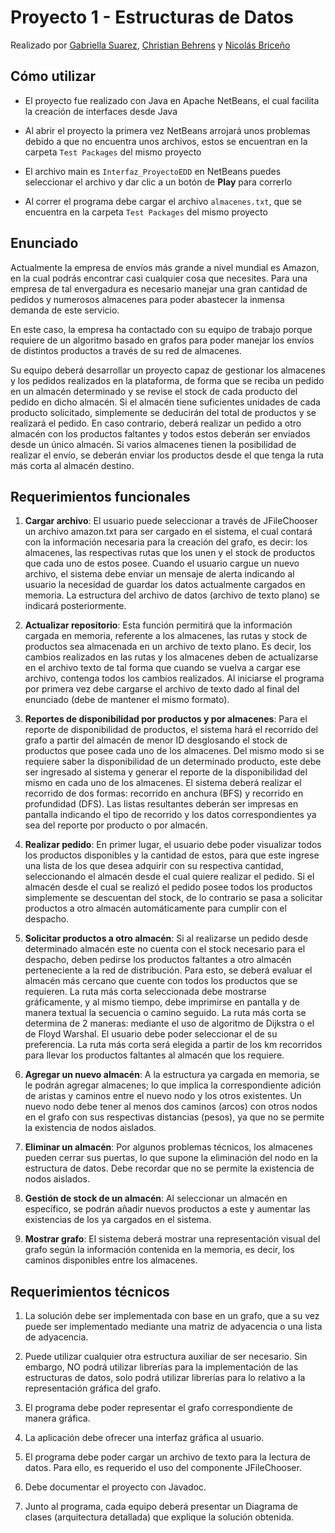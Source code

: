 # Proyecto 1 - Estructuras de Datos

Realizado por [Gabriella Suarez](https://github.com/g-suarez), [Christian Behrens](https://github.com/cbehrensunimet) y [Nicolás Briceño](https://github.com/nicoabb)

## Cómo utilizar

- El proyecto fue realizado con Java en Apache NetBeans, el cual facilita la creación de interfaces desde Java
  
- Al abrir el proyecto la primera vez NetBeans arrojará unos problemas debido a que no encuentra unos archivos, estos se encuentran en la carpeta `Test Packages` del mismo proyecto
  
- El archivo main es `Interfaz_ProyectoEDD` en NetBeans puedes seleccionar el archivo y dar clic a un botón de **Play** para correrlo

- Al correr el programa debe cargar el archivo `almacenes.txt`, que se encuentra en la carpeta `Test Packages` del mismo proyecto

## Enunciado

Actualmente la empresa de envíos más grande a nivel mundial es Amazon, en la cual podrás encontrar casi cualquier cosa que necesites. Para una empresa de tal envergadura es necesario manejar una gran cantidad de pedidos y numerosos almacenes para poder abastecer la inmensa demanda de este servicio. 

En este caso, la empresa ha contactado con su equipo de trabajo porque requiere de un algoritmo basado en grafos para poder manejar los envíos de distintos productos a través de su red de almacenes.

Su equipo deberá desarrollar un proyecto capaz de gestionar los almacenes y los pedidos realizados en la plataforma, de forma que se reciba un pedido en un almacén determinado y se revise el stock de cada producto del pedido en dicho almacén. Si el almacén tiene suficientes unidades de cada producto solicitado, simplemente se deducirán del total de productos y se realizará el pedido. En caso contrario, deberá realizar un pedido a otro almacén con los productos faltantes y todos estos deberán ser enviados desde un único almacén. Si varios almacenes tienen la posibilidad de realizar el envío, se deberán enviar los productos desde el que tenga la ruta más corta al almacén destino.

## Requerimientos funcionales

1. **Cargar archivo**: El usuario puede seleccionar a través de JFileChooser un archivo amazon.txt para ser cargado en el sistema, el cual contará con la información necesaria para la creación del grafo,  es decir: los almacenes, las respectivas rutas que los unen y el stock de productos que cada uno de estos posee. Cuando el usuario cargue un nuevo archivo, el sistema debe enviar un mensaje de alerta indicando al usuario la necesidad de guardar los datos actualmente cargados en memoria. La estructura del archivo de datos (archivo de texto plano) se indicará posteriormente.

2. **Actualizar repositorio**:  Esta función permitirá que la información cargada en memoria, referente a los almacenes, las rutas y stock de productos sea almacenada en un archivo de texto plano. Es decir, los cambios realizados en las rutas y los almacenes deben de actualizarse en el archivo texto de tal forma que cuando se vuelva a cargar ese archivo, contenga todos los cambios realizados. Al iniciarse el programa por primera vez debe cargarse el archivo de texto dado al final del enunciado (debe de mantener el mismo formato).

3. **Reportes de disponibilidad por productos y por almacenes**:  Para el reporte de disponibilidad de productos, el sistema hará el recorrido del grafo a partir del almacén de menor ID desglosando el stock de productos que posee cada uno de los almacenes. Del mismo modo si se requiere saber la disponibilidad de un determinado producto, este debe ser ingresado al sistema y generar el reporte de la disponibilidad del mismo en cada uno de los almacenes. El sistema deberá realizar el recorrido de dos formas: recorrido en anchura (BFS) y recorrido en profundidad (DFS). Las listas resultantes deberán ser impresas en pantalla indicando el tipo de recorrido y los datos correspondientes ya sea del reporte por producto o por almacén.

4. **Realizar pedido**: En primer lugar, el usuario debe poder visualizar todos los productos disponibles y la cantidad de estos, para que este ingrese una lista de los que desea adquirir con su respectiva cantidad, seleccionando el almacén desde el cual quiere realizar el pedido. Si el almacén desde el cual se realizó el pedido posee todos los productos simplemente se descuentan del stock, de lo contrario se pasa a solicitar productos a otro almacén automáticamente para cumplir con el despacho.

5. **Solicitar productos a otro almacén**: Si al realizarse un pedido desde determinado almacén este no cuenta con el stock necesario para el despacho, deben pedirse los productos faltantes a otro almacén perteneciente a la red de distribución. Para esto, se  deberá evaluar el almacén más cercano que cuente con todos los productos que se requieren. La ruta más corta seleccionada debe mostrarse gráficamente, y al mismo tiempo, debe imprimirse en pantalla y de manera textual la secuencia o camino seguido. La ruta más corta se determina de 2 maneras: mediante el uso de algoritmo de Dijkstra o el de Floyd Warshal. El usuario debe poder seleccionar el de su preferencia. La ruta más corta será elegida a partir de los km recorridos para llevar los productos faltantes al almacén que los requiere.

6. **Agregar un nuevo almacén**:  A la estructura ya cargada en memoria, se le podrán agregar almacenes; lo que implica la correspondiente adición de aristas y caminos entre el nuevo nodo y los otros existentes. Un nuevo nodo debe tener al menos dos caminos (arcos) con otros nodos en el grafo con sus respectivas distancias (pesos), ya que no se permite la existencia de nodos aislados.

7. **Eliminar un almacén**: Por algunos problemas técnicos, los almacenes pueden cerrar sus puertas, lo que supone la eliminación del nodo en la estructura de datos. Debe recordar que no se permite la existencia de nodos aislados.

8. **Gestión de stock de un almacén**: Al seleccionar un almacén en específico, se podrán añadir nuevos productos a este y aumentar las existencias de los ya cargados en el sistema. 

9. **Mostrar grafo**: El sistema deberá mostrar una representación visual del grafo según la información contenida en la memoria, es decir, los caminos disponibles entre los almacenes.

## Requerimientos técnicos

1. La solución debe ser implementada con base en un grafo, que a su vez puede ser implementado mediante una matriz de adyacencia o una lista de adyacencia.

2. Puede utilizar cualquier otra estructura auxiliar de ser necesario. Sin embargo, NO podrá utilizar librerías para la implementación de las estructuras de datos, solo podrá utilizar librerías para lo relativo a la representación gráfica del grafo.

3. El programa debe poder representar el grafo correspondiente de manera gráfica. 

4. La aplicación debe ofrecer una interfaz gráfica al usuario.

5. El programa debe poder cargar un archivo de texto para la lectura de datos. Para ello, es requerido el uso del componente JFileChooser.

6. Debe documentar el proyecto con Javadoc.

7. Junto al programa, cada equipo deberá presentar un Diagrama de clases (arquitectura detallada) que explique la solución obtenida.  
